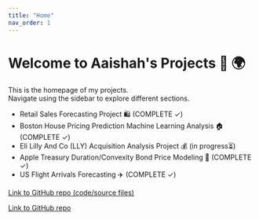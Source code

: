 ```yaml
---
title: "Home"
nav_order: 1
---
```


# Welcome to Aaishah's Projects 🚀 🌍 

This is the homepage of my projects.  
Navigate using the sidebar to explore different sections.

- Retail Sales Forecasting Project 🛍️ (COMPLETE ✓)
- Boston House Pricing Prediction Machine Learning Analysis 🏠 (COMPLETE ✓)
- Eli Lilly And Co (LLY) Acquisition Analysis Project 💰 (in progress⏳)
- Apple Treasury Duration/Convexity Bond Price Modeling 🍎 (COMPLETE ✓)
- US Flight Arrivals Forecasting ✈️ (COMPLETE ✓)

[Link to GitHub repo (code/source files)](https://github.com/aaishahaslam/projects/tree/main?tab=readme-ov-file)

<a href="https://github.com/aaishahaslam/projects/tree/main?tab=readme-ov-file" class="btn btn-primary" role="button" target="_blank">Link to GitHub repo</a>

